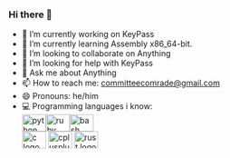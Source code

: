 ### Hi there 👋
- 🔭 I’m currently working on KeyPass
- 🌱 I’m currently learning Assembly x86_64-bit.
- 👯 I’m looking to collaborate on Anything
- 🤔 I’m looking for help with KeyPass
- 💬 Ask me about Anything
- 📫 How to reach me: committeecomrade@gmail.com
- 😄 Pronouns: he/him
- 💻 Programming languages i know:<div align="left"> <img src="https://cdn.jsdelivr.net/gh/devicons/devicon/icons/python/python-original.svg" height="30" width="42" alt="python logo" /><img src="https://cdn.jsdelivr.net/gh/devicons/devicon/icons/ruby/ruby-original.svg" height="30" width="42" alt="ruby logo" /><img src="https://cdn.jsdelivr.net/gh/devicons/devicon/icons/bash/bash-original.svg" height="30" width="42" alt="bash logo" /></div><img src="https://cdn.jsdelivr.net/gh/devicons/devicon/icons/c/c-original.svg" height="30" width="42" alt="c logo" /> <img src="https://cdn.jsdelivr.net/gh/devicons/devicon/icons/cplusplus/cplusplus-original.svg" height="30" width="42" alt="cplusplus logo" /> <img src="https://cdn.jsdelivr.net/gh/devicons/devicon/icons/rust/rust-plain.svg" height="30" width="42" alt="rust logo" /> 
